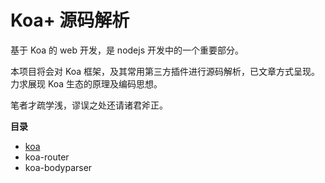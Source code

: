 # Koa+ 源码解析

基于 Koa 的 web 开发，是 nodejs 开发中的一个重要部分。

本项目将会对 Koa 框架，及其常用第三方插件进行源码解析，已文章方式呈现。 力求展现 Koa 生态的原理及编码思想。

笔者才疏学浅，谬误之处还请诸君斧正。

**目录**

- [koa](./koa.md)
- koa-router
- koa-bodyparser